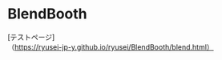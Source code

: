 BlendBooth
======================

[テストページ]（https://ryusei-jp-y.github.io/ryusei/BlendBooth/blend.html）
